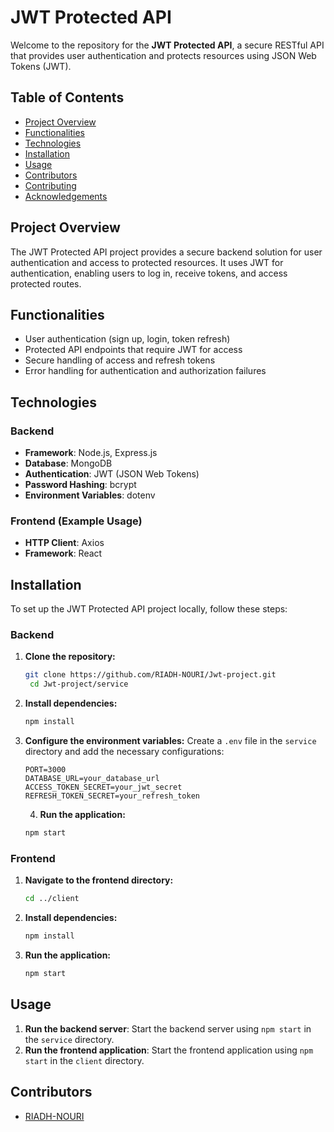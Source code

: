 # JWT Protected API

Welcome to the repository for the **JWT Protected API**, a secure RESTful API that provides user authentication and protects resources using JSON Web Tokens (JWT).

## Table of Contents

- [Project Overview](#project-overview)
- [Functionalities](#functionalities)
- [Technologies](#technologies)
- [Installation](#installation)
- [Usage](#usage)
- [Contributors](#contributors)
- [Contributing](#contributing)
- [Acknowledgements](#acknowledgements)

## Project Overview

The JWT Protected API project provides a secure backend solution for user authentication and access to protected resources. It uses JWT for authentication, enabling users to log in, receive tokens, and access protected routes.

## Functionalities

- User authentication (sign up, login, token refresh)
- Protected API endpoints that require JWT for access
- Secure handling of access and refresh tokens
- Error handling for authentication and authorization failures

## Technologies

### Backend

- **Framework**: Node.js, Express.js
- **Database**: MongoDB
- **Authentication**: JWT (JSON Web Tokens)
- **Password Hashing**: bcrypt
- **Environment Variables**: dotenv

### Frontend (Example Usage)

- **HTTP Client**: Axios
- **Framework**: React

## Installation

To set up the JWT Protected API project locally, follow these steps:

### Backend

1. **Clone the repository:**

   ```bash
   git clone https://github.com/RIADH-NOURI/Jwt-project.git
    cd Jwt-project/service
   ```

2. **Install dependencies:**

   ```bash
   npm install
   ```

3. **Configure the environment variables:**
   Create a `.env` file in the `service` directory and add the necessary configurations:

   ```plaintext
   PORT=3000
   DATABASE_URL=your_database_url
   ACCESS_TOKEN_SECRET=your_jwt_secret
   REFRESH_TOKEN_SECRET=your_refresh_token
   ```
   4. **Run the application:**

   ```bash
   npm start
   ```

### Frontend

1. **Navigate to the frontend directory:**

   ```bash
   cd ../client
   ```

2. **Install dependencies:**

   ```bash
   npm install
   ```

3. **Run the application:**

   ```bash
   npm start
   ```

## Usage

1. **Run the backend server**: Start the backend server using `npm start` in the `service` directory.
2. **Run the frontend application**: Start the frontend application using `npm start` in the `client` directory.

## Contributors

- [RIADH-NOURI](riadhnouri0502@gmail.com)


